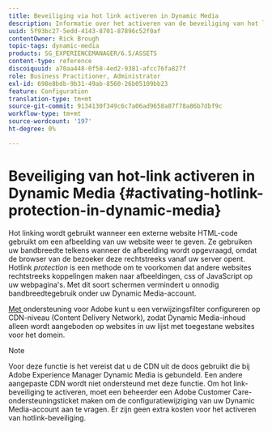 ```yaml
---
title: Beveiliging via hot link activeren in Dynamic Media
description: Informatie over het activeren van de beveiliging van hot links in Dynamic Media.
uuid: 5f93bc27-5edd-4143-8701-87896c52f0af
contentOwner: Rick Brough
topic-tags: dynamic-media
products: SG_EXPERIENCEMANAGER/6.5/ASSETS
content-type: reference
discoiquuid: a70aa448-0f58-4ed2-9381-afcc76fa827f
role: Business Practitioner, Administrator
exl-id: 698e8bdb-9b31-49ab-8560-26b05109bb23
feature: Configuration
translation-type: tm+mt
source-git-commit: 9134130f349c6c7a06ad9658a87f78a86b7dbf9c
workflow-type: tm+mt
source-wordcount: '197'
ht-degree: 0%

---
```


# Beveiliging van hot-link activeren in Dynamic Media {#activating-hotlink-protection-in-dynamic-media}

Hot linking wordt gebruikt wanneer een externe website HTML-code gebruikt om een afbeelding van uw website weer te geven. Ze gebruiken uw bandbreedte telkens wanneer de afbeelding wordt opgevraagd, omdat de browser van de bezoeker deze rechtstreeks vanaf uw server opent. Hotlink *protection* is een methode om te voorkomen dat andere websites rechtstreeks koppelingen maken naar afbeeldingen, css of JavaScript op uw webpagina&#39;s. Met dit soort schermen vermindert u onnodig bandbreedtegebruik onder uw Dynamic Media-account.

[Met ](https://helpx.adobe.com/support.html) ondersteuning voor Adobe kunt u een verwijzingsfilter configureren op CDN-niveau (Content Delivery Network), zodat Dynamic Media-inhoud alleen wordt aangeboden op websites in uw lijst met toegestane websites voor het domein.

>[!NOTE]
>
>Voor deze functie is het vereist dat u de CDN uit de doos gebruikt die bij Adobe Experience Manager Dynamic Media is gebundeld. Een andere aangepaste CDN wordt niet ondersteund met deze functie. Om hot link-beveiliging te activeren, moet een beheerder een Adobe Customer Care-ondersteuningsticket maken om de configuratiewijziging van uw Dynamic Media-account aan te vragen. Er zijn geen extra kosten voor het activeren van hotlink-beveiliging.
